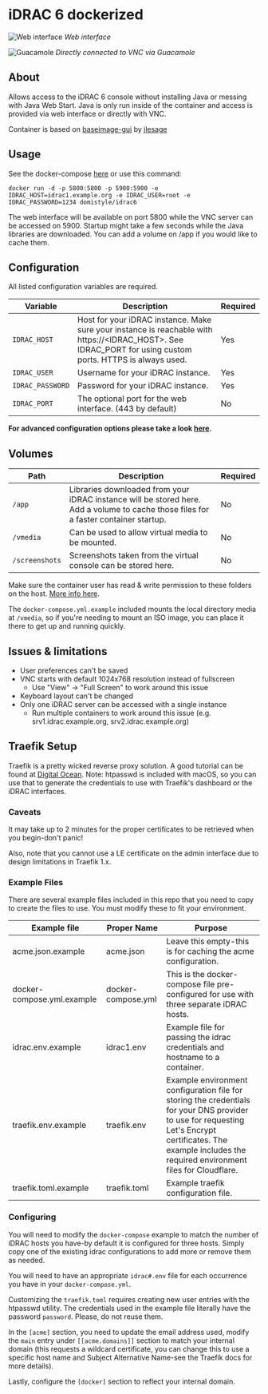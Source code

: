# iDRAC 6 dockerized

![Web interface](https://i.imgur.com/Au9DPmg.png)
*Web interface*

![Guacamole](https://i.imgur.com/8IWAATS.png)
*Directly connected to VNC via Guacamole*

## About

Allows access to the iDRAC 6 console without installing Java or messing with Java Web Start. Java is only run inside of the container and access is provided via web interface or directly with VNC.

Container is based on [baseimage-gui](https://github.com/jlesage/docker-baseimage-gui) by [jlesage](https://github.com/jlesage)

## Usage

See the docker-compose [here](https://github.com/troyfontaine/docker-idrac6/blob/master/docker-compose.yml.example) or use this command:

    docker run -d -p 5800:5800 -p 5900:5900 -e IDRAC_HOST=idrac1.example.org -e IDRAC_USER=root -e IDRAC_PASSWORD=1234 domistyle/idrac6

The web interface will be available on port 5800 while the VNC server can be accessed on 5900. Startup might take a few seconds while the Java libraries are downloaded. You can add a volume on /app if you would like to cache them.

## Configuration

All listed configuration variables are required.

| Variable       | Description                                  | Required |
|----------------|----------------------------------------------|----------|
|`IDRAC_HOST`| Host for your iDRAC instance. Make sure your instance is reachable with https://<IDRAC_HOST>. See IDRAC_PORT for using custom ports. HTTPS is always used. | Yes |
|`IDRAC_USER`| Username for your iDRAC instance. | Yes |
|`IDRAC_PASSWORD`| Password for your iDRAC instance. | Yes |
|`IDRAC_PORT`| The optional port for the web interface. (443 by default) | No |

**For advanced configuration options please take a look [here](https://github.com/jlesage/docker-baseimage-gui#environment-variables).**

## Volumes

| Path       | Description                                  | Required |
|------------|----------------------------------------------|----------|
|`/app`| Libraries downloaded from your iDRAC instance will be stored here. Add a volume to cache those files for a faster container startup. | No |
|`/vmedia`| Can be used to allow virtual media to be mounted. | No |
|`/screenshots`| Screenshots taken from the virtual console can be stored here. | No |

Make sure the container user has read & write permission to these folders on the host. [More info here](https://github.com/jlesage/docker-baseimage-gui#usergroup-ids).

The `docker-compose.yml.example` included mounts the local directory media at `/vmedia`, so if you're needing to mount an ISO image, you can place it there to get up and running quickly.

## Issues & limitations

* User preferences can't be saved
* VNC starts with default 1024x768 resolution instead of fullscreen
  * Use "View" -> "Full Screen" to work around this issue
* Keyboard layout can't be changed
* Only one iDRAC server can be accessed with a single instance
  * Run multiple containers to work around this issue (e.g. srv1.idrac.example.org, srv2.idrac.example.org)

## Traefik Setup

Traefik is a pretty wicked reverse proxy solution.  A good tutorial can be found at [Digital Ocean](https://www.digitalocean.com/community/tutorials/how-to-use-traefik-as-a-reverse-proxy-for-docker-containers-on-debian-9).  Note: htpasswd is included with macOS, so you can use that to generate the credentials to use with Traefik's dashboard or the iDRAC interfaces.

### Caveats

It may take up to 2 minutes for the proper certificates to be retrieved when you begin-don't panic!

Also, note that you cannot use a LE certificate on the admin interface due to design limitations in Traefik 1.x.

### Example Files

There are several example files included in this repo that you need to copy to create the files to use.  You must modify these to fit your environment.

| Example file | Proper Name | Purpose |
| --- | --- | --- |
| acme.json.example | acme.json | Leave this empty-this is for caching the acme configuration. |
| docker-compose.yml.example | docker-compose.yml | This is the docker-compose file pre-configured for use with three separate iDRAC hosts. |
| idrac.env.example | idrac1.env | Example file for passing the idrac credentials and hostname to a container. |
| traefik.env.example | traefik.env | Example environment configuration file for storing the credentials for your DNS provider to use for requesting Let's Encrypt certificates.  The example includes the required environment files for Cloudflare. |
| traefik.toml.example | traefik.toml | Example traefik configuration file. |

### Configuring

You will need to modify the `docker-compose` example to match the number of iDRAC hosts you have-by default it is configured for three hosts.  Simply copy one of the existing idrac configurations to add more or remove them as needed.

You will need to have an appropriate `idrac#.env` file for each occurrence you have in your `docker-compose.yml`.

Customizing the `traefik.toml` requires creating new user entries with the htpasswd utility.  The credentials used in the example file literally have the password `password`.  Please, do not reuse them.

In the `[acme]` section, you need to update the email address used, modify the `main` entry under `[[acme.domains]]` section to match your internal domain (this requests a wildcard certificate, you can change this to use a specific host name and Subject Alternative Name-see the Traefik docs for more details).

Lastly, configure the `[docker]` section to reflect your internal domain.
